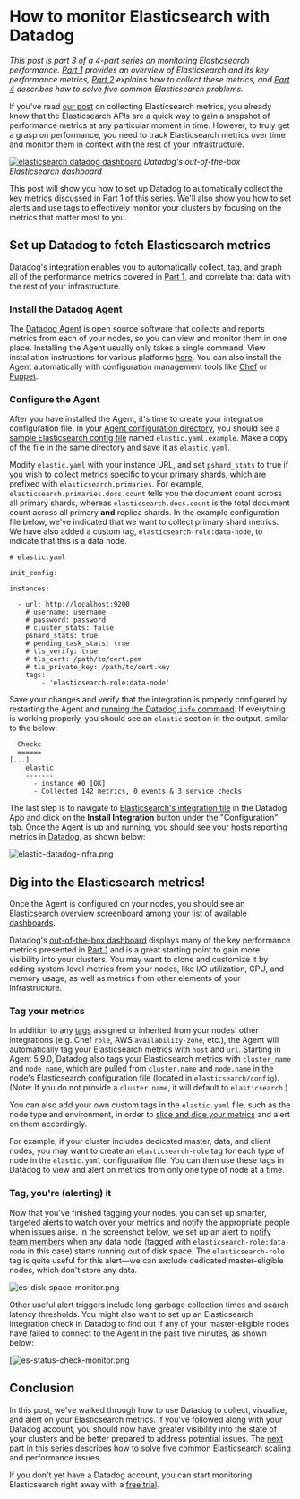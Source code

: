 # How to monitor Elasticsearch with Datadog

*This post is part 3 of a 4-part series on monitoring Elasticsearch performance. [Part 1][part-1-link] provides an overview of Elasticsearch and its key performance metrics, [Part 2][part-2-link] explains how to collect these metrics, and [Part 4][part-4-link] describes how to solve five common Elasticsearch problems.*

If you've read [our post][part-2-link] on collecting Elasticsearch metrics, you already know that the Elasticsearch APIs are a quick way to gain a  snapshot of performance metrics at any particular moment in time. However, to truly get a grasp on performance, you need to track Elasticsearch metrics over time and monitor them in context with the rest of your infrastructure.

[![elasticsearch datadog dashboard](https://don08600y3gfm.cloudfront.net/ps3b/blog/images/2016-09-elasticsearch/elasticsearch-dashboard-final2.png)](https://don08600y3gfm.cloudfront.net/ps3b/blog/images/2016-09-elasticsearch/elasticsearch-dashboard-final2.png)
*Datadog's out-of-the-box Elasticsearch dashboard*

This post will show you how to set up Datadog to automatically collect the key metrics discussed in [Part 1][part-1-link] of this series. We'll also show you how to set alerts and use tags to effectively monitor your clusters by focusing on the metrics that matter most to you. 

## Set up Datadog to fetch Elasticsearch metrics
Datadog's integration enables you to automatically collect, tag, and graph all of the performance metrics covered in [Part 1][part-1-link], and correlate that data with the rest of your infrastructure. 

### Install the Datadog Agent
The [Datadog Agent][agent-docs] is open source software that collects and reports metrics from each of your nodes, so you can view and monitor them in one place. Installing the Agent usually only takes a single command. View installation instructions for various platforms [here][Agent-installation]. You can also install the Agent automatically with configuration management tools like [Chef][datadog-chef-blog] or [Puppet][datadog-puppet-blog].

### Configure the Agent 
After you have installed the Agent, it's time to create your integration configuration file. In your [Agent configuration directory][agent-docs], you should see a [sample Elasticsearch config file][elastic-config-file] named `elastic.yaml.example`. Make a copy of the file in the same directory and save it as `elastic.yaml`.

Modify `elastic.yaml` with your instance URL, and set `pshard_stats` to true if you wish to collect metrics specific to your primary shards, which are prefixed with `elasticsearch.primaries`. For example, `elasticsearch.primaries.docs.count` tells you the document count across all primary shards, whereas `elasticsearch.docs.count` is the total document count across all primary **and** replica shards. In the example configuration file below, we've indicated that we want to collect primary shard metrics. We have also added a custom tag, `elasticsearch-role:data-node`, to indicate that this is a data node.

```
# elastic.yaml 

init_config:

instances:

  - url: http://localhost:9200
    # username: username
    # password: password
    # cluster_stats: false
    pshard_stats: true
    # pending_task_stats: true
    # tls_verify: true
    # tls_cert: /path/to/cert.pem
    # tls_private_key: /path/to/cert.key
    tags:
        - 'elasticsearch-role:data-node'
```

Save your changes and verify that the integration is properly configured by restarting the Agent and [running the Datadog `info` command][agent-docs]. If everything is working properly, you should see an `elastic` section in the output, similar to the below:

```
  Checks
  ======
[...]
    elastic
    -------
      - instance #0 [OK]
      - Collected 142 metrics, 0 events & 3 service checks
```

The last step is to navigate to [Elasticsearch's integration tile][es-tile] in the Datadog App and click on the **Install Integration** button under the "Configuration" tab. Once the Agent is up and running, you should see your hosts reporting metrics in [Datadog][datadog-infrastructure], as shown below:

![elastic-datadog-infra.png](https://don08600y3gfm.cloudfront.net/ps3b/blog/images/2016-09-elasticsearch/pt3-1-elastic-datadog-infra.png) 

## Dig into the Elasticsearch metrics!
Once the Agent is configured on your nodes, you should see an Elasticsearch overview screenboard among your [list of available dashboards][dashboard-link]. 

Datadog's [out-of-the-box dashboard][datadog-es-dash] displays many of the key performance metrics presented in [Part 1][part-1-link] and is a great starting point to gain more visibility into your clusters. You may want to clone and customize it by adding system-level metrics from your nodes, like I/O utilization, CPU, and memory usage, as well as metrics from other elements of your infrastructure.

### Tag your metrics
In addition to any [tags][tags-docs] assigned or inherited from your nodes' other integrations (e.g. Chef `role`, AWS `availability-zone`, etc.), the Agent will automatically tag your Elasticsearch metrics with `host` and `url`. Starting in Agent 5.9.0, Datadog also tags your Elasticsearch metrics with `cluster_name` and `node_name`, which are pulled from `cluster.name` and `node.name` in the node's Elasticsearch configuration file (located in `elasticsearch/config`). (Note: If you do not provide a `cluster.name`, it will default to `elasticsearch`.)

You can also add your own custom tags in the `elastic.yaml` file, such as the node type and  environment, in order to [slice and dice your metrics][tagging-blog] and alert on them accordingly.

For example, if your cluster includes dedicated master, data, and client nodes, you may want to create an `elasticsearch-role` tag for each type of node in the `elastic.yaml` configuration file. You can then use these tags in Datadog to view and alert on metrics from only one type of node at a time. 

### Tag, you're (alerting) it
Now that you've finished tagging your nodes, you can set up smarter, targeted alerts to watch over your metrics and notify the appropriate people when issues arise. In the screenshot below, we set up an alert to [notify team members][datadog-alerts] when any data node (tagged with `elasticsearch-role:data-node` in this case) starts running out of disk space. The `elasticsearch-role` tag is quite useful for this alert—we can exclude dedicated master-eligible nodes, which don't store any data.

![es-disk-space-monitor.png](https://don08600y3gfm.cloudfront.net/ps3b/blog/images/2016-09-elasticsearch/pt3-2-es-disk-space-monitor.png)

Other useful alert triggers include long garbage collection times and search latency thresholds. You might also want to set up an Elasticsearch integration check in Datadog to find out if any of your master-eligible nodes have failed to connect to the Agent in the past five minutes, as shown below:

[![es-status-check-monitor.png](https://don08600y3gfm.cloudfront.net/ps3b/blog/images/2016-09-elasticsearch/pt3-3-es-status-check-monitor.png)

## Conclusion
In this post, we've walked through how to use Datadog to collect, visualize, and alert on your Elasticsearch metrics. If you've followed along with your Datadog account, you should now have greater visibility into the state of your clusters and be better prepared to address potential issues. The [next part in this series][part-4-link] describes how to solve five common Elasticsearch scaling and performance issues.

If you don't yet have a Datadog account, you can start monitoring Elasticsearch right away with a <a class="sign-up-trigger" href="#">free trial</a>.

[datadog-agent]: https://github.com/DataDog/dd-agent
[agent-docs]: http://docs.datadoghq.com/guides/basic_agent_usage/
[Agent-installation]: https://app.datadoghq.com/account/settings#agent
[datadog-chef-blog]: https://www.datadoghq.com/blog/monitor-chef-with-datadog/
[datadog-puppet-blog]: https://www.datadoghq.com/blog/monitor-puppet-datadog/
[elastic-config-file]: https://github.com/DataDog/dd-agent/blob/master/conf.d/elastic.yaml.example
[datadog-es-dash]: https://app.datadoghq.com/dash/integration/elasticsearch
[datadog-infrastructure]: https://app.datadoghq.com/infrastructure
[dashboard-link]: https://app.datadoghq.com/dash/list
[system-docs]: http://docs.datadoghq.com/integrations/system/
[datadog-alerts]: https://www.datadoghq.com/blog/monitoring-101-alerting/
[tagging-blog]: https://www.datadoghq.com/blog/the-power-of-tagged-metrics/
[es-tile]: https://app.datadoghq.com/account/settings#integrations/elasticsearch
[tags-docs]: http://docs.datadoghq.com/guides/tagging/
[part-1-link]: https://www.datadoghq.com/blog/monitor-elasticsearch-performance-metrics
[part-2-link]: https://www.datadoghq.com/blog/collect-elasticsearch-metrics/
[part-4-link]: https://www.datadoghq.com/blog/elasticsearch-performance-scaling-problems/
